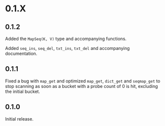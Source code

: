 # 0.1.X

## 0.1.2

Added the `MapSeq(K, V)` type and accompanying functions.

Added `seq_ins`, `seq_del`, `txt_ins`, `txt_del` and accompanying documentation.

## 0.1.1

Fixed a bug with `map_get` and optimized `map_get`, `dict_get` and `seqmap_get`
to stop scanning as soon as a bucket with a probe count of 0 is hit, excluding
the initial bucket.

## 0.1.0

Initial release.
